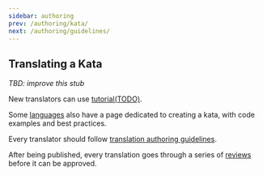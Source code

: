 ```yaml
---
sidebar: authoring
prev: /authoring/kata/
next: /authoring/guidelines/
---
```


## Translating a Kata

_TBD: improve this stub_

New translators can use [tutorial(TODO)](/authoring/translation/).

Some [languages](/languages/) also have a page dedicated to creating a kata, with code examples and best practices.

Every translator should follow [translation authoring guidelines](/authoring/guidelines/translation/).

After being published, every translation goes through a series of [reviews](/curating/translation/) before it can be approved.

<!--
TODO: this page would relate to creating both initial language version, as well as new translation

## Remarks on translating

- stick to guidelines

### Shared Descriptions

Please note, the description is shared among all kata languages. Do not add or remove anything specific to your language unless absolutely necessary. In that case use [sequenced code blocks][sequential-code-blocks] and [optional section formatting][conditional-rendering] - add a new block using the formatter for your language and it will be displayed only when that particular language is selected in the kata overview, solutions page, discourse, and trainer.

## How to announce your translation

When you publish your translation the original kata sensei will be automatically notified that your effort is pending their approval. But it is also good practice to write a comment in the kata "Discourse" to announce what you have done. This way, if the original author has been absent from Codewars for a prolonged period of time, another qualified user can review and approve in their place.

Tip: marking that comment as a `suggestion` will also help your translation from being accidentally overlooked.
-->

[sequential-code-blocks]: /references/markdown/extensions/#sequential-code-blocks
[conditional-rendering]: /references/markdown/extensions/#conditional-rendering
